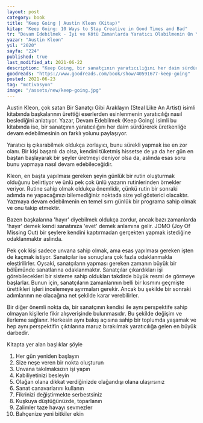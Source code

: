 ```yaml
---
layout: post
category: book
title: "Keep Going | Austin Kleon (Kitap)"
kitap: "Keep Going: 10 Ways to Stay Creative in Good Times and Bad"
tr: "Devam Edebilmek - İyi ve Kötü Zamanlarda Yaratıcı Olabilmenin On Yolu"
yazar: "Austin Kleon"
yil: "2020"
sayfa: "224"
published: true
last_modified_at: 2021-06-22
description: "Keep Going, bir sanatçının yaratıcılığını her daim sürdürerek üretkenliğe devam edebilmesinin on farklı yolu paylaşıyor."
goodreads: "https://www.goodreads.com/book/show/40591677-keep-going"
posted: 2021-06-23
tag: "motivasyon"
image: "/assets/new/keep-going.jpg"
---
```


Austin Kleon, çok satan Bir Sanatçı Gibi Araklayın (Steal Like An Artist) isimli kitabında başkalarının ürettiği eserlerden esinlenmenin yaratıcılığı nasıl beslediğini anlatıyor. Yazar, Devam Edebilmek (Keep Going) isimli bu kitabında ise, bir sanatçının yaratıcılığını her daim sürdürerek üretkenliğe devam edebilmesinin on farklı yolunu paylaşıyor.

Yaratıcı iş çıkarabilmek oldukça zorlayıcı, bunu sürekli yapmak ise en zor olanı. Bir kişi başarılı da olsa, kendini tüketmiş hissetse de ya da her gün en baştan başlayarak bir şeyler üretmeyi deniyor olsa da, aslında esas soru bunu yapmaya nasıl devam edebileceğidir.

Kleon, en başta yapılması gereken şeyin günlük bir rutin oluşturmak olduğunu belirtiyor ve ünlü pek çok ünlü yazarın rutinlerinden örnekler veriyor. Rutine sahip olmak oldukça önemlidir, çünkü rutin bir sonraki adımda ne yapacağınızı bilemediğiniz noktada size yol gösterici olacaktır. Yazmaya devam edebilmenin en temel sırrı günlük bir programa sahip olmak ve onu takip etmektir.

Bazen başkalarına 'hayır' diyebilmek oldukça zordur, ancak bazı zamanlarda 'hayır' demek kendi sanatınıza 'evet' demek anlamına gelir. JOMO (Joy Of Missing Out) bir şeylere kendini kaptırmadan gerçekten yapmak istediğine odaklanmaktır aslında.

Pek çok kişi sadece unvana sahip olmak, ama esas yapılması gereken işten de kaçmak istiyor. Sanatçılar ise sonuçlara çok fazla odaklanmakla eleştirilirler. Oysaki, sanatçıların yapması gereken zamanın büyük bir bölümünde sanatlarına odaklanmaktır. Sanatçılar çıkardıkları işi görebilecekleri bir sisteme sahip oldukları takdirde büyük resmi de görmeye başlarlar. Bunun için, sanatçıların zamanlarının belli bir kısmını geçmişte ürettikleri işleri incelemeye ayırmaları gerekir. Ancak bu şekilde bir sonraki adımlarının ne olacağına net şekilde karar verebilirler.

Bir diğer önemli nokta da, bir sanatçının kendisi ile aynı perspektife sahip olmayan kişilerle fikir alışverişinde bulunmasıdır. Bu şekilde değişim ve ilerleme sağlanır. Herkesin aynı bakış açısına sahip bir toplumda yaşamak ve hep aynı perspektifin çıktılarına maruz bırakılmak yaratıcılığa gelen en büyük darbedir.

Kitapta yer alan başlıklar şöyle

1. Her gün yeniden başlayın
2. Size neşe veren bir nokta oluşturun
3. Unvana takılmaksızın işi yapın
4. Kabiliyetinizi besleyin
5. Olağan olana dikkat verdiğinizde olağandışı olana ulaşırsınız
6. Sanat canavarlarını kullanın
7. Fikrinizi değiştirmekte serbestsiniz
8. Kuşkuya düştüğünüzde, toparlanın
9. Zalimler taze havayı sevmezler
10. Bahçenize yeni bitkiler ekin

<!-- category: [book, reread] rereading: '#yeniden' -->
